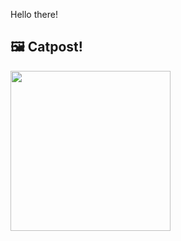 Hello there!



## 🖼️ Catpost!

<sub>
    <img src="https://cdn2.thecatapi.com/images/MTk2OTMyNw.jpg" height="256">
</sub>

